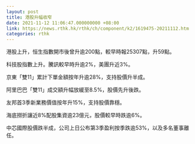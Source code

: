 ```yaml
---
layout: post
title: 港股升幅收窄
date: 2021-11-12 11:06:47.000000000 +08:00
link: https://news.rthk.hk/rthk/ch/component/k2/1619475-20211112.htm
categories: rthk
---
```


港股上升，恒生指數開市後曾升逾200點，較早時報25307點，升59點。

科技股指數上升。騰訊較早時升逾2%，美團升近3%。

京東「雙11」累計下單金額按年升逾28%，支持股價升半成。

阿里巴巴「雙11」成交額升幅放緩至8.5%，股價先升後跌。

友邦首3季新業務價值按年升15%，支持股價靠穩。

海底撈折讓近8%配股集資逾23億元，股價較早時跌逾6%。

中芯國際股價跌半成，公司上日公布第3季盈利按季跌逾53%，以及多名董事離任。
